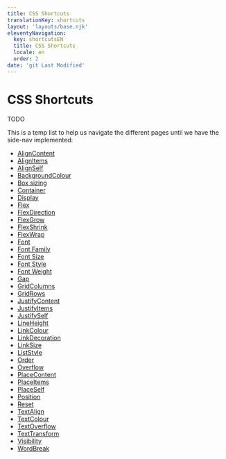 ```yaml
---
title: CSS Shortcuts
translationKey: shortcuts
layout: 'layouts/base.njk'
eleventyNavigation:
  key: shortcutsEN
  title: CSS Shortcuts
  locale: en
  order: 2
date: 'git Last Modified'
---
```


# CSS Shortcuts

<!-- TODO: Add proper content once it's translated -->

TODO

This is a temp list to help us navigate the different pages until we have the side-nav implemented:

<ul class="list-disc">
  <li><a href="{{ links.shortcutsAlignContent }}">AlignContent</a></li>
  <li><a href="{{ links.shortcutsAlignItems }}">AlignItems</a></li>
  <li><a href="{{ links.shortcutsAlignSelf }}">AlignSelf</a></li>
  <li><a href="{{ links.shortcutsBackgroundColour }}">BackgroundColour</a></li>
  <li><a href="{{ links.shortcutsBoxSizing }}">Box sizing</a></li>
  <li><a href="{{ links.shortcutsContainer }}">Container</a></li>
  <li><a href="{{ links.shortcutsDisplay }}">Display</a></li>
  <li><a href="{{ links.shortcutsFlex }}">Flex</a></li>
  <li><a href="{{ links.shortcutsFlexDirection }}">FlexDirection</a></li>
  <li><a href="{{ links.shortcutsFlexGrow }}">FlexGrow</a></li>
  <li><a href="{{ links.shortcutsFlexShrink }}">FlexShrink</a></li>
  <li><a href="{{ links.shortcutsFlexWrap }}">FlexWrap</a></li>
  <li><a href="{{ links.shortcutsFont }}">Font</a></li>
  <li><a href="{{ links.shortcutsFontFamily }}">Font Family</a></li>
  <li><a href="{{ links.shortcutsFontSize }}">Font Size</a></li>
  <li><a href="{{ links.shortcutsFontStyle }}">Font Style</a></li>
  <li><a href="{{ links.shortcutsFontWeight }}">Font Weight</a></li>
  <li><a href="{{ links.shortcutsGap }}">Gap</a></li>
  <li><a href="{{ links.shortcutsGridColumns }}">GridColumns</a></li>
  <li><a href="{{ links.shortcutsGridRows }}">GridRows</a></li>
  <li><a href="{{ links.shortcutsJustifyContent }}">JustifyContent</a></li>
  <li><a href="{{ links.shortcutsJustifyItems }}">JustifyItems</a></li>
  <li><a href="{{ links.shortcutsJustifySelf }}">JustifySelf</a></li>
  <li><a href="{{ links.shortcutsLineHeight }}">LineHeight</a></li>
  <li><a href="{{ links.shortcutsLinkColour }}">LinkColour</a></li>
  <li><a href="{{ links.shortcutsLinkDecoration }}">LinkDecoration</a></li>
  <li><a href="{{ links.shortcutsLinkSize }}">LinkSize</a></li>
  <li><a href="{{ links.shortcutsListStyle }}">ListStyle</a></li>
  <li><a href="{{ links.shortcutsOrder }}">Order</a></li>
  <li><a href="{{ links.shortcutsOverflow }}">Overflow</a></li>
  <li><a href="{{ links.shortcutsPlaceContent }}">PlaceContent</a></li>
  <li><a href="{{ links.shortcutsPlaceItems }}">PlaceItems</a></li>
  <li><a href="{{ links.shortcutsPlaceSelf }}">PlaceSelf</a></li>
  <li><a href="{{ links.shortcutsPosition }}">Position</a></li>
  <li><a href="{{ links.shortcutsReset }}">Reset</a></li>
  <li><a href="{{ links.shortcutsTextAlign }}">TextAlign</a></li>
  <li><a href="{{ links.shortcutsTextColour }}">TextColour</a></li>
  <li><a href="{{ links.shortcutsTextOverflow }}">TextOverflow</a></li>
  <li><a href="{{ links.shortcutsTextTransform }}">TextTransform</a></li>
  <li><a href="{{ links.shortcutsVisibility }}">Visibility</a></li>
  <li><a href="{{ links.shortcutsWordBreak }}">WordBreak</a></li>
</ul>
